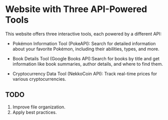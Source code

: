 # Website with Three API-Powered Tools

This website offers three interactive tools, each powered by a different API:


- Pokémon Information Tool (PokeAPI): Search for detailed information about your favorite Pokémon, including their abilities, types, and more.

- Book Details Tool (Google Books API):Search for books by title and get information like book summaries, author details, and where to find them.

- Cryptocurrency Data Tool (NekkoCoin API): Track real-time prices for various cryptocurrencies.

## TODO
1. Improve file organization.
2. Apply best practices.